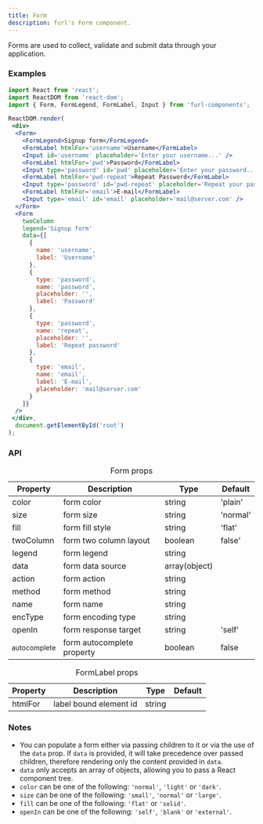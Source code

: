 ```yaml
---
title: Form
description: furl's Form component.
---
```


Forms are used to collect, validate and submit data through your application.

### Examples

<formexamples></formexamples>

```jsx
import React from 'react';
import ReactDOM from 'react-dom';
import { Form, FormLegend, FormLabel, Input } from 'furl-components';

ReactDOM.render(
 <div>
  <Form>
    <FormLegend>Signup form</FormLegend>
    <FormLabel htmlFor='username'>Username</FormLabel>
    <Input id='username' placeholder='Enter your username...' />
    <FormLabel htmlFor='pwd'>Password</FormLabel>
    <Input type='password' id='pwd' placeholder='Enter your password...' />
    <FormLabel htmlFor='pwd-repeat'>Repeat Password</FormLabel>
    <Input type='password' id='pwd-repeat' placeholder='Repeat your password...' />
    <FormLabel htmlFor='email'>E-mail</FormLabel>
    <Input type='email' id='email' placeholder='mail@server.com' />
  </Form>
  <Form
    twoColumn
    legend='Signup form'
    data={[
      {
        name: 'username',
        label: 'Username'
      },
      {
        type: 'password',
        name: 'password',
        placeholder: '',
        label: 'Password'
      },
      {
        type: 'password',
        name: 'repeat',
        placeholder: '',
        label: 'Repeat password'
      },
      {
        type: 'email',
        name: 'email',
        label: 'E-mail',
        placeholder: 'mail@server.com'
      }
    ]}
  />
 </div>, 
  document.getElementById('root')
);
```

### API

<table>
  <caption>Form props</caption>
  <thead>
    <tr>
      <th>Property</th>
      <th colspan="3">Description</th>
      <th>Type</th>
      <th>Default</th>
    </tr>
  </thead>
  <tbody>
    <tr>
      <td class="font-c">color</td>
      <td colspan="3">form color</td>
      <td>string</td>
      <td class='font-c'>'plain'</td>
    </tr>
    <tr>
      <td class="font-c">size</td>
      <td colspan="3">form size</td>
      <td>string</td>
      <td class='font-c'>'normal'</td>
    </tr>
    <tr>
      <td class="font-c">fill</td>
      <td colspan="3">form fill style</td>
      <td>string</td>
      <td class='font-c'>'flat'</td>
    </tr>
    <tr>
      <td class="font-c">twoColumn</td>
      <td colspan="3">form two column layout</td>
      <td>boolean</td>
      <td class='font-c'>false'</td>
    </tr>
    <tr>
      <td class="font-c">legend</td>
      <td colspan="3">form legend</td>
      <td>string</td>
      <td class='font-c'></td>
    </tr>
    <tr>
      <td class="font-c">data</td>
      <td colspan="3">form data source</td>
      <td>array(object)</td>
      <td class='font-c'></td>
    </tr>
    <tr>
      <td class="font-c">action</td>
      <td colspan="3">form action</td>
      <td>string</td>
      <td class='font-c'></td>
    </tr>
    <tr>
      <td class="font-c">method</td>
      <td colspan="3">form method</td>
      <td>string</td>
      <td class='font-c'></td>
    </tr>
    <tr>
      <td class="font-c">name</td>
      <td colspan="3">form name</td>
      <td>string</td>
      <td class='font-c'></td>
    </tr>
    <tr>
      <td class="font-c">encType</td>
      <td colspan="3">form encoding type</td>
      <td>string</td>
      <td class='font-c'></td>
    </tr>
    <tr>
      <td class="font-c">openIn</td>
      <td colspan="3">form response target</td>
      <td>string</td>
      <td class='font-c'>'self'</td>
    </tr>
    <tr>
      <td class="font-c" style="font-size:14px">autocomplete</td>
      <td colspan="3">form autocomplete property</td>
      <td>boolean</td>
      <td class='font-c'>false</td>
    </tr>
  </tbody>
</table>

<table>
  <caption>FormLabel props</caption>
  <thead>
    <tr>
      <th>Property</th>
      <th colspan="3">Description</th>
      <th>Type</th>
      <th>Default</th>
    </tr>
  </thead>
  <tbody>
    <tr>
      <td class="font-c">htmlFor</td>
      <td colspan="3">label bound element id</td>
      <td>string</td>
      <td class='font-c'></td>
    </tr>
  </tbody>
</table>

### Notes

* You can populate a form either via passing children to it or via the use of the `data` prop. If `data` is provided, it will take precedence over passed children, therefore rendering only the content provided in `data`.
* `data` only accepts an array of objects, allowing you to pass a React component tree.
* `color` can be one of the following: `'normal'`, `'light'` or `'dark'`.
* `size` can be one of the following: `'small'`, `'normal'` or `'large'`.
* `fill` can be one of the following: `'flat'` or `'solid'`.
* `openIn` can be one of the following: `'self'`, `'blank'` or `'external'`.
